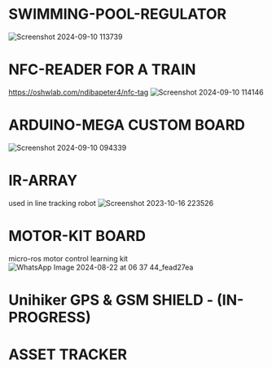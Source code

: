 # SWIMMING-POOL-REGULATOR

![Screenshot 2024-09-10 113739](https://github.com/user-attachments/assets/898ca203-6662-443a-ac23-6db99e3e585c)

# NFC-READER FOR A TRAIN
https://oshwlab.com/ndibapeter4/nfc-tag
![Screenshot 2024-09-10 114146](https://github.com/user-attachments/assets/d512574a-59af-4728-8e53-157a48316f15)

# ARDUINO-MEGA CUSTOM BOARD
![Screenshot 2024-09-10 094339](https://github.com/user-attachments/assets/45413975-3dd6-49a6-98af-1f19cd301ecd)

# IR-ARRAY
used in line tracking robot
![Screenshot 2023-10-16 223526](https://github.com/user-attachments/assets/3f80c788-f739-41b0-afe8-42b773ef7f74)

# MOTOR-KIT BOARD
micro-ros motor control learning kit
![WhatsApp Image 2024-08-22 at 06 37 44_fead27ea](https://github.com/user-attachments/assets/46265f90-ea3d-4042-9f53-f933ec7b34d7)

# Unihiker GPS & GSM SHIELD - (IN-PROGRESS)

# ASSET TRACKER
